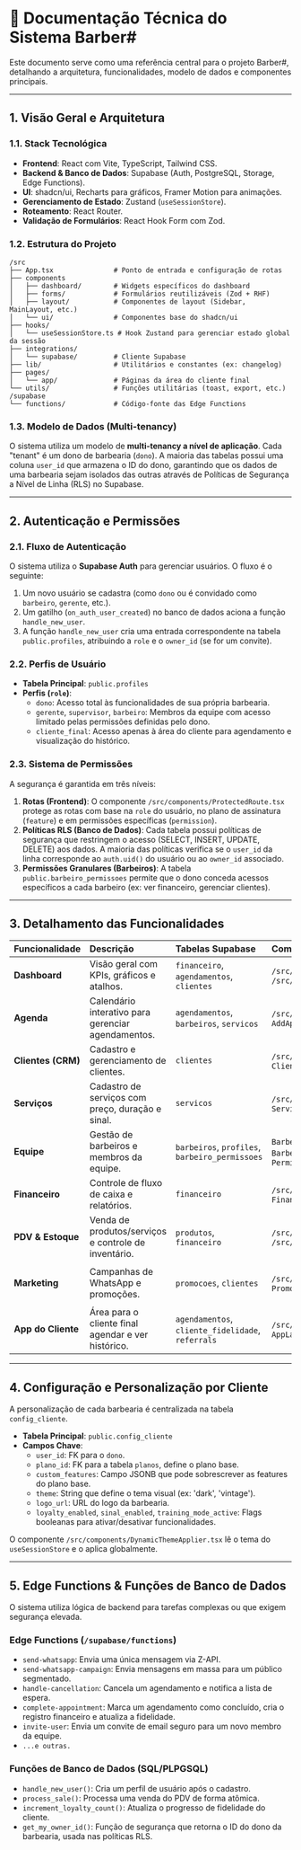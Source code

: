 # 📄 Documentação Técnica do Sistema Barber#

Este documento serve como uma referência central para o projeto Barber#, detalhando a arquitetura, funcionalidades, modelo de dados e componentes principais.

---

## 1. Visão Geral e Arquitetura

### 1.1. Stack Tecnológica
-   **Frontend**: React com Vite, TypeScript, Tailwind CSS.
-   **Backend & Banco de Dados**: Supabase (Auth, PostgreSQL, Storage, Edge Functions).
-   **UI**: shadcn/ui, Recharts para gráficos, Framer Motion para animações.
-   **Gerenciamento de Estado**: Zustand (`useSessionStore`).
-   **Roteamento**: React Router.
-   **Validação de Formulários**: React Hook Form com Zod.

### 1.2. Estrutura do Projeto
```
/src
├── App.tsx               # Ponto de entrada e configuração de rotas
├── components
│   ├── dashboard/        # Widgets específicos do dashboard
│   ├── forms/            # Formulários reutilizáveis (Zod + RHF)
│   ├── layout/           # Componentes de layout (Sidebar, MainLayout, etc.)
│   └── ui/               # Componentes base do shadcn/ui
├── hooks/
│   └── useSessionStore.ts # Hook Zustand para gerenciar estado global da sessão
├── integrations/
│   └── supabase/         # Cliente Supabase
├── lib/                  # Utilitários e constantes (ex: changelog)
├── pages/
│   └── app/              # Páginas da área do cliente final
└── utils/                # Funções utilitárias (toast, export, etc.)
/supabase
└── functions/            # Código-fonte das Edge Functions
```

### 1.3. Modelo de Dados (Multi-tenancy)
O sistema utiliza um modelo de **multi-tenancy a nível de aplicação**. Cada "tenant" é um dono de barbearia (`dono`). A maioria das tabelas possui uma coluna `user_id` que armazena o ID do dono, garantindo que os dados de uma barbearia sejam isolados das outras através de Políticas de Segurança a Nível de Linha (RLS) no Supabase.

---

## 2. Autenticação e Permissões

### 2.1. Fluxo de Autenticação
O sistema utiliza o **Supabase Auth** para gerenciar usuários. O fluxo é o seguinte:
1.  Um novo usuário se cadastra (como `dono` ou é convidado como `barbeiro`, `gerente`, etc.).
2.  Um gatilho (`on_auth_user_created`) no banco de dados aciona a função `handle_new_user`.
3.  A função `handle_new_user` cria uma entrada correspondente na tabela `public.profiles`, atribuindo a `role` e o `owner_id` (se for um convite).

### 2.2. Perfis de Usuário
-   **Tabela Principal**: `public.profiles`
-   **Perfis (`role`)**:
    -   `dono`: Acesso total às funcionalidades de sua própria barbearia.
    -   `gerente`, `supervisor`, `barbeiro`: Membros da equipe com acesso limitado pelas permissões definidas pelo dono.
    -   `cliente_final`: Acesso apenas à área do cliente para agendamento e visualização do histórico.

### 2.3. Sistema de Permissões
A segurança é garantida em três níveis:
1.  **Rotas (Frontend)**: O componente `/src/components/ProtectedRoute.tsx` protege as rotas com base na `role` do usuário, no plano de assinatura (`feature`) e em permissões específicas (`permission`).
2.  **Políticas RLS (Banco de Dados)**: Cada tabela possui políticas de segurança que restringem o acesso (SELECT, INSERT, UPDATE, DELETE) aos dados. A maioria das políticas verifica se o `user_id` da linha corresponde ao `auth.uid()` do usuário ou ao `owner_id` associado.
3.  **Permissões Granulares (Barbeiros)**: A tabela `public.barbeiro_permissoes` permite que o dono conceda acessos específicos a cada barbeiro (ex: ver financeiro, gerenciar clientes).

---

## 3. Detalhamento das Funcionalidades

| Funcionalidade | Descrição | Tabelas Supabase | Componentes UI Principais | Lógica de Backend |
| :--- | :--- | :--- | :--- | :--- |
| **Dashboard** | Visão geral com KPIs, gráficos e atalhos. | `financeiro`, `agendamentos`, `clientes` | `/src/pages/Dashboard.tsx`, `/src/components/dashboard/*` | Agregações SQL via API |
| **Agenda** | Calendário interativo para gerenciar agendamentos. | `agendamentos`, `barbeiros`, `servicos` | `/src/pages/Agenda.tsx`, `AddAppointmentForm.tsx` | `useAvailableSlots.ts` |
| **Clientes (CRM)** | Cadastro e gerenciamento de clientes. | `clientes` | `/src/pages/Clientes.tsx`, `ClientForm.tsx` | RLS |
| **Serviços** | Cadastro de serviços com preço, duração e sinal. | `servicos` | `/src/pages/Servicos.tsx`, `ServiceForm.tsx` | RLS |
| **Equipe** | Gestão de barbeiros e membros da equipe. | `barbeiros`, `profiles`, `barbeiro_permissoes` | `Barbeiros.tsx`, `Equipe.tsx`, `BarberForm.tsx`, `PermissionsForm.tsx` | `invite-user` (Edge Func) |
| **Financeiro** | Controle de fluxo de caixa e relatórios. | `financeiro` | `/src/pages/Financeiro.tsx`, `FinancialEntryForm.tsx` | RLS |
| **PDV & Estoque** | Venda de produtos/serviços e controle de inventário. | `produtos`, `financeiro` | `/src/pages/PDV.tsx`, `/src/pages/Produtos.tsx` | `process_sale` (DB Func) |
| **Marketing** | Campanhas de WhatsApp e promoções. | `promocoes`, `clientes` | `/src/pages/Marketing.tsx`, `Promocoes.tsx` | `send-whatsapp-campaign`, `generate-campaign-suggestion` (Edge Funcs) |
| **App do Cliente** | Área para o cliente final agendar e ver histórico. | `agendamentos`, `cliente_fidelidade`, `referrals` | `/src/pages/app/*`, `AppLayout.tsx` | RLS |

---

## 4. Configuração e Personalização por Cliente

A personalização de cada barbearia é centralizada na tabela `config_cliente`.

-   **Tabela Principal**: `public.config_cliente`
-   **Campos Chave**:
    -   `user_id`: FK para o `dono`.
    -   `plano_id`: FK para a tabela `planos`, define o plano base.
    -   `custom_features`: Campo JSONB que pode sobrescrever as features do plano base.
    -   `theme`: String que define o tema visual (ex: 'dark', 'vintage').
    -   `logo_url`: URL do logo da barbearia.
    -   `loyalty_enabled`, `sinal_enabled`, `training_mode_active`: Flags booleanas para ativar/desativar funcionalidades.

O componente `/src/components/DynamicThemeApplier.tsx` lê o tema do `useSessionStore` e o aplica globalmente.

---

## 5. Edge Functions & Funções de Banco de Dados

O sistema utiliza lógica de backend para tarefas complexas ou que exigem segurança elevada.

### Edge Functions (`/supabase/functions`)
-   `send-whatsapp`: Envia uma única mensagem via Z-API.
-   `send-whatsapp-campaign`: Envia mensagens em massa para um público segmentado.
-   `handle-cancellation`: Cancela um agendamento e notifica a lista de espera.
-   `complete-appointment`: Marca um agendamento como concluído, cria o registro financeiro e atualiza a fidelidade.
-   `invite-user`: Envia um convite de email seguro para um novo membro da equipe.
-   `...e outras.`

### Funções de Banco de Dados (SQL/PLPGSQL)
-   `handle_new_user()`: Cria um perfil de usuário após o cadastro.
-   `process_sale()`: Processa uma venda do PDV de forma atômica.
-   `increment_loyalty_count()`: Atualiza o progresso de fidelidade do cliente.
-   `get_my_owner_id()`: Função de segurança que retorna o ID do dono da barbearia, usada nas políticas RLS.